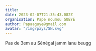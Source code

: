 ```yaml
---
title: 
date: 2023-02-07T21:35:43.082Z
organisation: Pape noumou GUEYE 
author: Papaaguye@gmail.com
avatar: "/img/pays/SN.svg"
---
```


Pas de 3em au Sénégal jamm lanu beugg